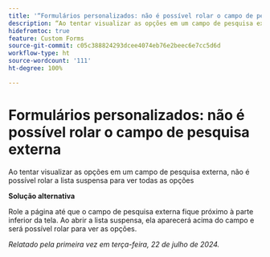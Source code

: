 ```yaml
---
title: '“Formulários personalizados: não é possível rolar o campo de pesquisa externa”'
description: “Ao tentar visualizar as opções em um campo de pesquisa externa, não é possível rolar a lista suspensa para ver todas as opções”
hidefromtoc: true
feature: Custom Forms
source-git-commit: c05c388824293dcee4074eb76e2beec6e7cc5d6d
workflow-type: ht
source-wordcount: '111'
ht-degree: 100%

---
```



# Formulários personalizados: não é possível rolar o campo de pesquisa externa

Ao tentar visualizar as opções em um campo de pesquisa externa, não é possível rolar a lista suspensa para ver todas as opções

**Solução alternativa**

Role a página até que o campo de pesquisa externa fique próximo à parte inferior da tela. Ao abrir a lista suspensa, ela aparecerá acima do campo e será possível rolar para ver as opções.

_Relatado pela primeira vez em terça-feira, 22 de julho de 2024._
